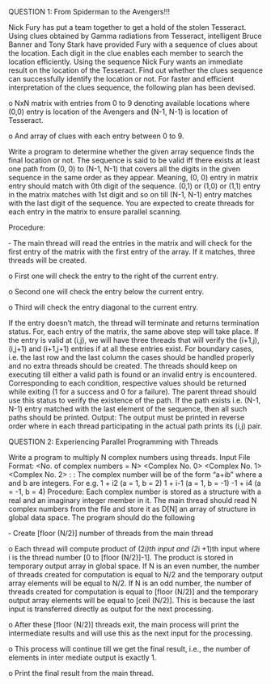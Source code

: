 QUESTION 1: From Spiderman to the Avengers!!!

Nick Fury has put a team together to get a hold of the stolen Tesseract. Using clues obtained by Gamma radiations from Tesseract, intelligent Bruce Banner and Tony Stark have provided Fury with a sequence of clues about the location. Each digit in the clue enables each member to search the location efficiently. Using the sequence Nick Fury wants an immediate result on the location of the Tesseract. Find out whether the clues sequence can successfully identify the location or not. For faster and efficient interpretation of the clues sequence, the following plan has been devised.

o  NxN matrix with entries from 0 to 9 denoting available locations where (0,0) entry is location of the Avengers and (N-1, N-1) is location of Tesseract.

o  And array of clues with each entry between 0 to 9.

Write a program to determine whether the given array sequence finds the final location or not. The sequence is said to be valid iff there exists at least one path from (0, 0) to (N-1, N-1) that covers all the digits in the given sequence in the same order as they appear. Meaning, (0, 0) entry in matrix entry should match with 0th digit of the sequence. (0,1) or (1,0) or (1,1) entry in the matrix matches with 1st digit and so on till (N-1, N-1) entry matches with the last digit of the sequence. You are expected to create threads for each entry in the matrix to ensure parallel scanning.

Procedure:

‐ The main thread will read the entries in the matrix and will check for the first entry of the matrix with the first entry of the array. If it matches, three threads will be created. 

o First one will check the entry to the right of the current entry.

o Second one will check the entry below the current entry.

o Third will check the entry diagonal to the current entry.

If the entry doesn’t match, the thread will terminate and returns termination status. For, each entry of the matrix, the same above step will take place. If the entry is valid at (i,j), we will have three threads that will verify the (i+1,j), (i,j+1) and (i+1,j+1) entries if at all these entries exist. For boundary cases, i.e. the last row and the last column the cases should be handled properly and no extra threads should be created. The threads should keep on executing till either a valid path is found or an invalid entry is encountered. Corresponding to each condition, respective values should be returned while exiting (1 for a success and 0 for a failure). The parent thread should use this status to verify the existence of the path. If the path exists i.e. (N-1, N-1) entry matched with the last element of the sequence, then all such paths should be printed. Output: The output must be printed in reverse order where in each thread participating in the actual path prints its (i,j) pair.



QUESTION 2: Experiencing Parallel Programming with Threads

Write a program to multiply N complex numbers using threads.
Input File Format:
<No. of complex numbers = N>
<Complex No. 0>
<Complex No. 1>
<Complex No. 2>
:
:
<Complex No. N-1>
The complex number will be of the form “a+ib” where a and b are integers.
For e.g.
1 + i2 (a = 1, b = 2)
1 + i-1 (a = 1, b = -1)
-1 + i4 (a = -1, b = 4)
Procedure:
Each complex number is stored as a structure with a real and an imaginary integer member in it. The main thread should read N complex numbers from the file and store it as D[N] an array of structure in global data space. The program should do the following 

‐ Create [floor (N/2)] number of threads from the main thread

o Each thread will compute product of (2*i)th input and (2*i +1)th input where i is the thread number [0 to [floor (N/2)]-1]. The product is stored in temporary output array in global space. If N is an even number, the number of threads created for computation is equal to N/2 and the temporary output array elements will be equal to N/2. If N is an odd number, the number of threads created for computation is equal to [floor (N/2)] and the temporary output array elements will be equal to [ceil (N/2)]. This is because the last input is transferred directly as output for the next processing.

o After these [floor (N/2)] threads exit, the main process will print the intermediate results and will use this as the next input for the processing.

o This process will continue till we get the final result, i.e., the number of elements in inter mediate output is exactly 1.

o Print the final result from the main thread.

